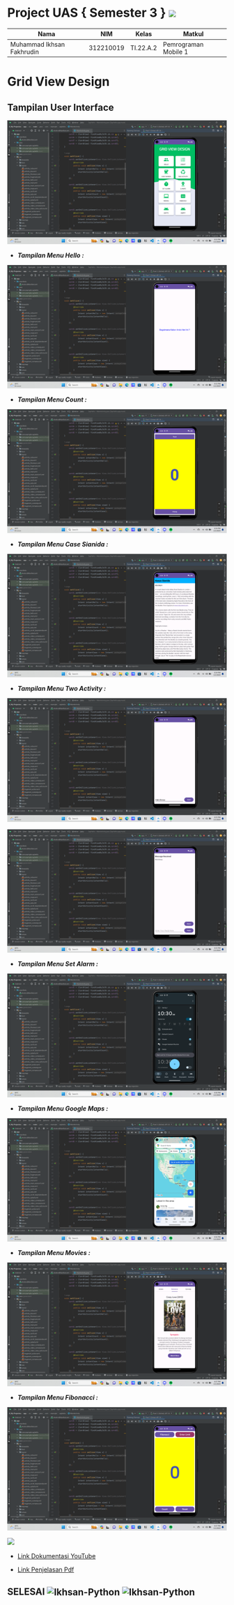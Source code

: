# Project UAS { Semester 3 }  <img src=https://static.vecteezy.com/system/resources/thumbnails/016/460/765/small_2x/android-os-logo-top-operating-system-signs-free-png.png width="110px">


|**Nama**|**NIM**|**Kelas**|**Matkul**|
|----|---|-----|------|
|Muhammad Ikhsan Fakhrudin|312210019|TI.22.A.2|Pemrograman Mobile 1|

# Grid View Design

## Tampilan User Interface


![](screenshot/ss1.png)

- ***Tampilan Menu Hello :***

![](screenshot/ss2.png)

- ***Tampilan Menu Count :***

![](screenshot/ss3.png)

- ***Tampilan Menu Case Sianida :***

![](screenshot/ss4.png)

- ***Tampilan Menu Two Activity :***

![](screenshot/ss5.png)

![](screenshot/ss6.png)

- ***Tampilan Menu Set Alarm :***

![](screenshot/ss7.png)

- ***Tampilan Menu Google Maps :***

![](screenshot/ss8.png)

- ***Tampilan Menu Movies :***

![](screenshot/ss9.png)

- ***Tampilan Menu Fibonacci :***

![](screenshot/ss10.png)

<img src=https://www.logo.wine/a/logo/YouTube/YouTube-White-Full-Color-Dark-Background-Logo.wine.svg width="130px">

- [Link Dokumentasi YouTube](https://youtu.be/Bpwhp9YiSWI)

- [Link Penjelasan Pdf](https://bit.ly/47kiiBH)



## SELESAI <img align="center" alt="Ikhsan-Python" height="40" width="45" src="https://em-content.zobj.net/source/microsoft-teams/337/student_1f9d1-200d-1f393.png"> <img align="center" alt="Ikhsan-Python" height="40" width="45" src="https://em-content.zobj.net/thumbs/160/twitter/348/flag-indonesia_1f1ee-1f1e9.png">
